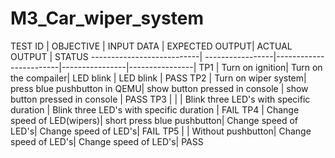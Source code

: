 # M3_Car_wiper_system




TEST ID                    | OBJECTIVE        | INPUT DATA             | EXPECTED OUTPUT|  ACTUAL OUTPUT | STATUS
---------------------------| -----------------|------------------------|----------------|----------------|
TP1      | Turn on ignition| Turn on the compailer| LED blink | LED blink | PASS
TP2      | Turn on wiper system| press blue pushbutton in QEMU| show button pressed in console | show button pressed in console | PASS
TP3      |                 |   | Blink three LED's with specific duration | Blink three LED's with specific duration | FAIL
TP4      | Change speed of LED(wipers)| short press blue pushbutton| Change speed of LED's| Change speed of LED's| FAIL
TP5      |                 | Without pushbutton| Change speed of LED's| Change speed of LED's| PASS
